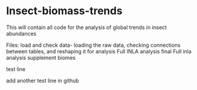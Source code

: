 # Insect-biomass-trends
This will contain all code for the analysis of global trends in insect abundances 

Files: 
load and check data- loading the raw data, checking connections between tables, and reshaping it for analysis 
Full INLA analysis final 
Full inla analysis supplement 
biomes


test line 

add another test line in github
